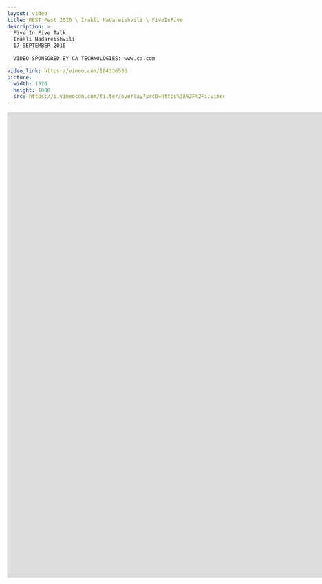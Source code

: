 ```yaml
---
layout: video
title: REST Fest 2016 \ Irakli Nadareishvili \ FiveInFive
description: >
  Five In Five Talk
  Irakli Nadareishvili
  17 SEPTEMBER 2016
  
  VIDEO SPONSORED BY CA TECHNOLOGIES: www.ca.com

video_link: https://vimeo.com/184336536
picture:
  width: 1920
  height: 1080
  src: https://i.vimeocdn.com/filter/overlay?src0=https%3A%2F%2Fi.vimeocdn.com%2Fvideo%2F593749321_1920x1080.jpg&src1=http%3A%2F%2Ff.vimeocdn.com%2Fp%2Fimages%2Fcrawler_play.png
---
```

<iframe src="https://player.vimeo.com/video/184336536?title=0&byline=0&portrait=0&badge=0&autopause=0&player_id=0" width="1920" height="1080" frameborder="0" title="REST Fest 2016 \ Irakli Nadareishvili \ FiveInFive" webkitallowfullscreen mozallowfullscreen allowfullscreen></iframe>